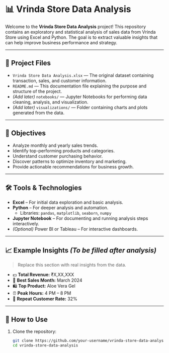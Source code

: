 # 📊 Vrinda Store Data Analysis

Welcome to the **Vrinda Store Data Analysis** project! This repository contains an exploratory and statistical analysis of sales data from Vrinda Store using Excel and Python. The goal is to extract valuable insights that can help improve business performance and strategy.

---

## 📁 Project Files

- `Vrinda Store Data Analysis.xlsx` — The original dataset containing transaction, sales, and customer information.
- `README.md` — This documentation file explaining the purpose and structure of the project.
- *(Add later)* `notebooks/` — Jupyter Notebooks for performing data cleaning, analysis, and visualization.
- *(Add later)* `visualizations/` — Folder containing charts and plots generated from the data.

---

## 🎯 Objectives

- Analyze monthly and yearly sales trends.
- Identify top-performing products and categories.
- Understand customer purchasing behavior.
- Discover patterns to optimize inventory and marketing.
- Provide actionable recommendations for business growth.

---

## 🛠️ Tools & Technologies

- **Excel** – For initial data exploration and basic analysis.
- **Python** – For deeper analysis and automation.
  - Libraries: `pandas`, `matplotlib`, `seaborn`, `numpy`
- **Jupyter Notebook** – For documenting and running analysis steps interactively.
- *(Optional)* Power BI or Tableau – For interactive dashboards.

---

## 📈 Example Insights *(To be filled after analysis)*

> Replace this section with real insights from the data.

- 💵 **Total Revenue:** ₹X,XX,XXX
- 📆 **Best Sales Month:** March 2024
- 🛍️ **Top Product:** Aloe Vera Gel
- ⏰ **Peak Hours:** 4 PM – 8 PM
- 👤 **Repeat Customer Rate:** 32%

---

## 🔧 How to Use

1. Clone the repository:
   ```bash
   git clone https://github.com/your-username/vrinda-store-data-analysis.git
   cd vrinda-store-data-analysis
